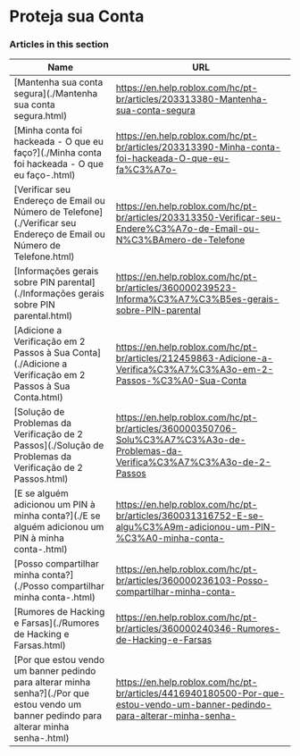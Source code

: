 # Proteja sua Conta  
### Articles in this section
Name|URL
-|-
[Mantenha sua conta segura](./Mantenha sua conta segura.html) |https://en.help.roblox.com/hc/pt-br/articles/203313380-Mantenha-sua-conta-segura
[Minha conta foi hackeada - O que eu faço?](./Minha conta foi hackeada - O que eu faço-.html) |https://en.help.roblox.com/hc/pt-br/articles/203313390-Minha-conta-foi-hackeada-O-que-eu-fa%C3%A7o-
[Verificar seu Endereço de Email ou Número de Telefone](./Verificar seu Endereço de Email ou Número de Telefone.html) |https://en.help.roblox.com/hc/pt-br/articles/203313350-Verificar-seu-Endere%C3%A7o-de-Email-ou-N%C3%BAmero-de-Telefone
[Informações gerais sobre PIN parental](./Informações gerais sobre PIN parental.html) |https://en.help.roblox.com/hc/pt-br/articles/360000239523-Informa%C3%A7%C3%B5es-gerais-sobre-PIN-parental
[Adicione a Verificação em 2 Passos à Sua Conta](./Adicione a Verificação em 2 Passos à Sua Conta.html) |https://en.help.roblox.com/hc/pt-br/articles/212459863-Adicione-a-Verifica%C3%A7%C3%A3o-em-2-Passos-%C3%A0-Sua-Conta
[Solução de Problemas da Verificação de 2 Passos](./Solução de Problemas da Verificação de 2 Passos.html) |https://en.help.roblox.com/hc/pt-br/articles/360000350706-Solu%C3%A7%C3%A3o-de-Problemas-da-Verifica%C3%A7%C3%A3o-de-2-Passos
[E se alguém adicionou um PIN à minha conta?](./E se alguém adicionou um PIN à minha conta-.html) |https://en.help.roblox.com/hc/pt-br/articles/360031316752-E-se-algu%C3%A9m-adicionou-um-PIN-%C3%A0-minha-conta-
[Posso compartilhar minha conta?](./Posso compartilhar minha conta-.html) |https://en.help.roblox.com/hc/pt-br/articles/360000236103-Posso-compartilhar-minha-conta-
[Rumores de Hacking e Farsas](./Rumores de Hacking e Farsas.html) |https://en.help.roblox.com/hc/pt-br/articles/360000240346-Rumores-de-Hacking-e-Farsas
[Por que estou vendo um banner pedindo para alterar minha senha?](./Por que estou vendo um banner pedindo para alterar minha senha-.html) |https://en.help.roblox.com/hc/pt-br/articles/4416940180500-Por-que-estou-vendo-um-banner-pedindo-para-alterar-minha-senha-
